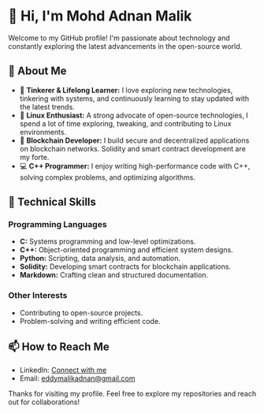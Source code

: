 # 👋 Hi, I'm Mohd Adnan Malik

Welcome to my GitHub profile! I'm passionate about technology and constantly exploring the latest advancements in the open-source world.

## 🚀 About Me
- 🔧 **Tinkerer & Lifelong Learner:** I love exploring new technologies, tinkering with systems, and continuously learning to stay updated with the latest trends.
- 🐧 **Linux Enthusiast:** A strong advocate of open-source technologies, I spend a lot of time exploring, tweaking, and contributing to Linux environments.
- 🔗 **Blockchain Developer:** I build secure and decentralized applications on blockchain networks. Solidity and smart contract development are my forte.
- 💻 **C++ Programmer:** I enjoy writing high-performance code with C++, solving complex problems, and optimizing algorithms.

## 🔧 Technical Skills
### Programming Languages
- **C:** Systems programming and low-level optimizations.
- **C++:** Object-oriented programming and efficient system designs.
- **Python:** Scripting, data analysis, and automation.
- **Solidity:** Developing smart contracts for blockchain applications.
- **Markdown:** Crafting clean and structured documentation.

### Other Interests
- Contributing to open-source projects.
- Problem-solving and writing efficient code.

## 📫 How to Reach Me
- LinkedIn: [Connect with me](https://www.linkedin.com/in/mohd-adnan-malik-087152343/)
- Email: [eddymalikadnan@gmail.com](mailto:eddymalikadnan@gmail.com)

Thanks for visiting my profile. Feel free to explore my repositories and reach out for collaborations!

